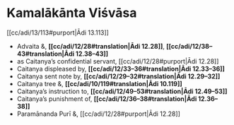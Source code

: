 # Kamalākānta Viśvāsa

[[cc/adi/13/113#purport|Ādi 13.113]]

* Advaita &, **[[cc/adi/12/28#translation|Ādi 12.28]]**, **[[cc/adi/12/38–43#translation|Ādi 12.38–43]]**
* as Caitanya’s confidential servant, [[cc/adi/12/28#purport|Ādi 12.28]]
* Caitanya displeased by, **[[cc/adi/12/33–36#translation|Ādi 12.33–36]]**
* Caitanya sent note by, **[[cc/adi/12/29–32#translation|Ādi 12.29–32]]**
* Caitanya tree &, **[[cc/adi/10/119#translation|Ādi 10.119]]**
* Caitanya’s instruction to, **[[cc/adi/12/49–53#translation|Ādi 12.49–53]]**
* Caitanya’s punishment of, **[[cc/adi/12/36–38#translation|Ādi 12.36–38]]**
* Paramānanda Purī &, [[cc/adi/12/28#purport|Ādi 12.28]]
